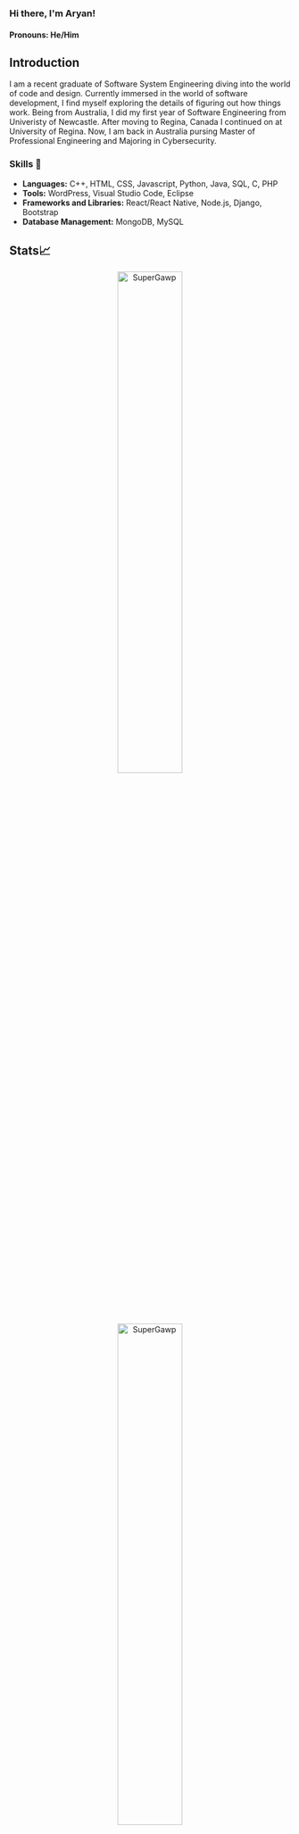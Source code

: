 ### Hi there, I'm Aryan! 
#### Pronouns: He/Him

<!--
**SuperGawp/SuperGawp** is a ✨ _special_ ✨ repository because its `README.md` (this file) appears on your GitHub profile.

Here are some ideas to get you started:

- 🔭 I’m currently working on ...
- 🌱 I’m currently learning ...
- 👯 I’m looking to collaborate on ...
- 🤔 I’m looking for help with ...
- 💬 Ask me about ...
- 📫 How to reach me: ...
- 😄 Pronouns: ...
- ⚡ Fun fact: ...
-->

## Introduction 
I am a recent graduate of Software System Engineering diving into the world of code and design. Currently immersed in the world of software development, I find myself exploring the details of figuring out how things work. Being from Australia, I did my first year of Software Engineering from Univeristy of Newcastle. After moving to Regina, Canada I continued on at University of Regina. Now, I am back in Australia pursing Master of Professional Engineering and Majoring in Cybersecurity. 

### Skills 🔭
- <strong>Languages:</strong> C++, HTML, CSS, Javascript, Python, Java, SQL, C, PHP <br/>
- <strong>Tools:</strong> WordPress, Visual Studio Code, Eclipse
- <strong>Frameworks and Libraries:</strong> React/React Native, Node.js, Django, Bootstrap
- <strong>Database Management:</strong> MongoDB, MySQL

## Stats📈

<p align="center">
  <img width="48%" src="https://github-readme-stats.vercel.app/api?username=SuperGawp&show_icons=true&theme=monokai&locale=en&hide_border=true" alt="SuperGawp" />
</p>

<p align="center">
  <img width="48%" src="https://github-readme-streak-stats.herokuapp.com/?user=SuperGawp&theme=monokai&hide_border=true" alt="SuperGawp" />
</p>

## Connect with me🔭
[![LinkedIn](https://img.shields.io/badge/LinkedIn-Connect-blue?logo=linkedin)](https://www.linkedin.com/in/aryan-chandra-9538011bb/)
[![Email](https://img.shields.io/badge/Email-Contact-informational?logo=gmail&logoColor=white)](mailto:aryanchandra2002@hotmail.com)




